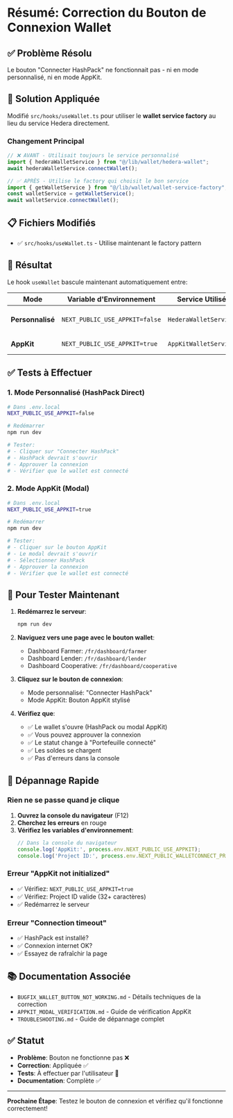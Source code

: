 # Résumé: Correction du Bouton de Connexion Wallet

## ✅ Problème Résolu

Le bouton "Connecter HashPack" ne fonctionnait pas - ni en mode personnalisé, ni en mode AppKit.

## 🔧 Solution Appliquée

Modifié `src/hooks/useWallet.ts` pour utiliser le **wallet service factory** au lieu du service Hedera directement.

### Changement Principal

```typescript
// ❌ AVANT - Utilisait toujours le service personnalisé
import { hederaWalletService } from "@/lib/wallet/hedera-wallet";
await hederaWalletService.connectWallet();

// ✅ APRÈS - Utilise le factory qui choisit le bon service
import { getWalletService } from "@/lib/wallet/wallet-service-factory";
const walletService = getWalletService();
await walletService.connectWallet();
```

## 📋 Fichiers Modifiés

- ✅ `src/hooks/useWallet.ts` - Utilise maintenant le factory pattern

## 🎯 Résultat

Le hook `useWallet` bascule maintenant automatiquement entre:

| Mode | Variable d'Environnement | Service Utilisé | Comportement |
|------|-------------------------|-----------------|--------------|
| **Personnalisé** | `NEXT_PUBLIC_USE_APPKIT=false` | `HederaWalletService` | Ouvre HashPack directement |
| **AppKit** | `NEXT_PUBLIC_USE_APPKIT=true` | `AppKitWalletService` | Ouvre le modal AppKit |

## ✅ Tests à Effectuer

### 1. Mode Personnalisé (HashPack Direct)

```bash
# Dans .env.local
NEXT_PUBLIC_USE_APPKIT=false

# Redémarrer
npm run dev

# Tester:
# - Cliquer sur "Connecter HashPack"
# - HashPack devrait s'ouvrir
# - Approuver la connexion
# - Vérifier que le wallet est connecté
```

### 2. Mode AppKit (Modal)

```bash
# Dans .env.local
NEXT_PUBLIC_USE_APPKIT=true

# Redémarrer
npm run dev

# Tester:
# - Cliquer sur le bouton AppKit
# - Le modal devrait s'ouvrir
# - Sélectionner HashPack
# - Approuver la connexion
# - Vérifier que le wallet est connecté
```

## 🚀 Pour Tester Maintenant

1. **Redémarrez le serveur**:
   ```bash
   npm run dev
   ```

2. **Naviguez vers une page avec le bouton wallet**:
   - Dashboard Farmer: `/fr/dashboard/farmer`
   - Dashboard Lender: `/fr/dashboard/lender`
   - Dashboard Cooperative: `/fr/dashboard/cooperative`

3. **Cliquez sur le bouton de connexion**:
   - Mode personnalisé: "Connecter HashPack"
   - Mode AppKit: Bouton AppKit stylisé

4. **Vérifiez que**:
   - ✅ Le wallet s'ouvre (HashPack ou modal AppKit)
   - ✅ Vous pouvez approuver la connexion
   - ✅ Le statut change à "Portefeuille connecté"
   - ✅ Les soldes se chargent
   - ✅ Pas d'erreurs dans la console

## 🐛 Dépannage Rapide

### Rien ne se passe quand je clique

1. **Ouvrez la console du navigateur** (F12)
2. **Cherchez les erreurs** en rouge
3. **Vérifiez les variables d'environnement**:
   ```javascript
   // Dans la console du navigateur
   console.log('AppKit:', process.env.NEXT_PUBLIC_USE_APPKIT);
   console.log('Project ID:', process.env.NEXT_PUBLIC_WALLETCONNECT_PROJECT_ID);
   ```

### Erreur "AppKit not initialized"

- ✅ Vérifiez: `NEXT_PUBLIC_USE_APPKIT=true`
- ✅ Vérifiez: Project ID valide (32+ caractères)
- ✅ Redémarrez le serveur

### Erreur "Connection timeout"

- ✅ HashPack est installé?
- ✅ Connexion internet OK?
- ✅ Essayez de rafraîchir la page

## 📚 Documentation Associée

- `BUGFIX_WALLET_BUTTON_NOT_WORKING.md` - Détails techniques de la correction
- `APPKIT_MODAL_VERIFICATION.md` - Guide de vérification AppKit
- `TROUBLESHOOTING.md` - Guide de dépannage complet

## ✅ Statut

- **Problème**: Bouton ne fonctionne pas ❌
- **Correction**: Appliquée ✅
- **Tests**: À effectuer par l'utilisateur 🔄
- **Documentation**: Complète ✅

---

**Prochaine Étape**: Testez le bouton de connexion et vérifiez qu'il fonctionne correctement!

